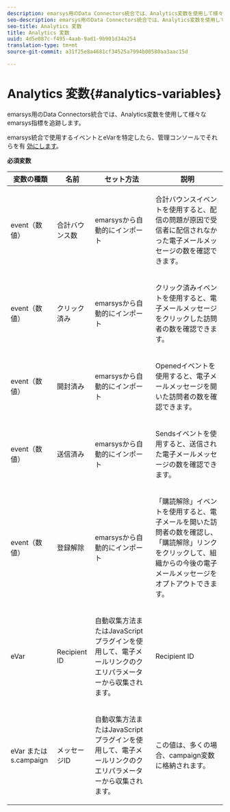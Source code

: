 ```yaml
---
description: emarsys用のData Connectors統合では、Analytics変数を使用して様々なemarsys指標を追跡します。
seo-description: emarsys用のData Connectors統合では、Analytics変数を使用して様々なemarsys指標を追跡します。
seo-title: Analytics 変数
title: Analytics 変数
uuid: 4d5e087c-f495-4aab-9ad1-9b901d34a254
translation-type: tm+mt
source-git-commit: a31f25e8a4681cf34525a7994b00580aa3aac15d

---
```



# Analytics 変数{#analytics-variables}

emarsys用のData Connectors統合では、Analytics変数を使用して様々なemarsys指標を追跡します。

emarsys統合で使用するイベントとeVarを特定したら、管理コンソールでそれらを有 [効にします](https://docs.adobe.com/content/help/en/analytics/admin/admin-tools/c-admin-tools.html)。

**必須変数**

<table id="table_5B8F3A1EB55D4BB48F669FB84C857256"> 
 <thead> 
  <tr> 
   <th colname="col1" class="entry"> 変数の種類 </th> 
   <th colname="col2" class="entry"> 名前 </th> 
   <th colname="col3" class="entry"> セット方法 </th> 
   <th colname="col4" class="entry"> 説明 </th> 
  </tr>
 </thead>
 <tbody> 
  <tr> 
   <td colname="col1"> event（数値） </td> 
   <td colname="col2"> 合計バウンス数 </td> 
   <td colname="col3"> <p>emarsysから自動的にインポート </p> </td> 
   <td colname="col4"> <p>合計バウンスイベントを使用すると、配信の問題が原因で受信者に配信されなかった電子メールメッセージの数を確認できます。 </p> </td> 
  </tr> 
  <tr> 
   <td colname="col1"> event（数値） </td> 
   <td colname="col2"> クリック済み </td> 
   <td colname="col3"> <p>emarsysから自動的にインポート </p> </td> 
   <td colname="col4"> <p>クリック済みイベントを使用すると、電子メールメッセージをクリックした訪問者の数を確認できます。 </p> </td> 
  </tr> 
  <tr> 
   <td colname="col1"> event（数値） </td> 
   <td colname="col2"> 開封済み </td> 
   <td colname="col3"> <p>emarsysから自動的にインポート </p> </td> 
   <td colname="col4"> <p>Openedイベントを使用すると、電子メールメッセージを開いた訪問者の数を確認できます。 </p> </td> 
  </tr> 
  <tr> 
   <td colname="col1"> event（数値） </td> 
   <td colname="col2"> 送信済み </td> 
   <td colname="col3"> <p>emarsysから自動的にインポート </p> </td> 
   <td colname="col4"> <p>Sendsイベントを使用すると、送信された電子メールメッセージの数を確認できます。 </p> </td> 
  </tr> 
  <tr> 
   <td colname="col1"> event（数値） </td> 
   <td colname="col2"> 登録解除 </td> 
   <td colname="col3"> <p>emarsysから自動的にインポート </p> </td> 
   <td colname="col4"> <p>「購読解除」イベントを使用すると、電子メールを開いた訪問者の数を確認し、「購読解除」リンクをクリックして、組織からの今後の電子メールメッセージをオプトアウトできます。 </p> </td> 
  </tr> 
  <tr> 
   <td colname="col1"> eVar </td> 
   <td colname="col2"> Recipient ID </td> 
   <td colname="col3"> <p>自動収集方法またはJavaScriptプラグインを使用して、電子メールリンクのクエリパラメーターから収集されます。 </p> </td> 
   <td colname="col4"> Recipient ID </td> 
  </tr> 
  <tr> 
   <td colname="col1"> eVar またはs.campaign </td> 
   <td colname="col2"> メッセージID </td> 
   <td colname="col3"> <p>自動収集方法またはJavaScriptプラグインを使用して、電子メールリンクのクエリパラメーターから収集されます。 </p> </td> 
   <td colname="col4"> この値は、多くの場合、campaign変数に格納されます。 </td> 
  </tr> 
 </tbody> 
</table>

